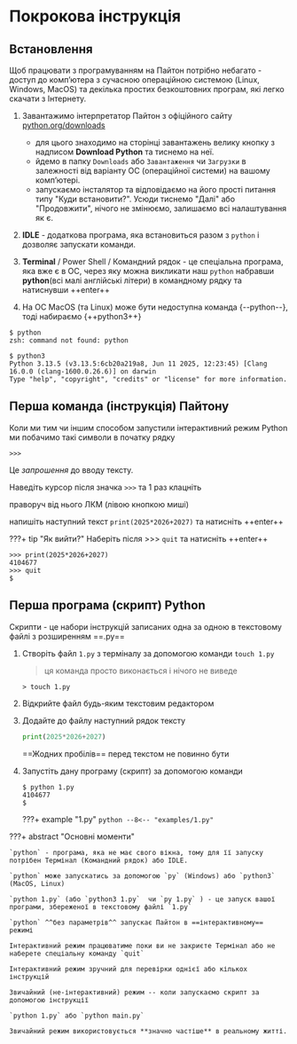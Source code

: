 # Покрокова інструкція

## Встановлення

Щоб працювати з програмуванням на Пайтон потрібно небагато - доступ до компʼютера з сучасною операційною системою (Linux, Windows, MacOS) та декілька простих безкоштовних програм, які легко скачати з Інтернету.

1. Завантажимо інтерпретатор Пайтон з офіційного сайту [python.org/downloads](https://www.python.org/downloads/)
    * для цього знаходимо на сторінці завантажень велику кнопку з надписом **Download Python** та тиснемо на неї.
    * йдемо в папку `Downloads` або `Завантаження` чи `Загрузки` в залежності від варіанту ОС (операційної системи) на вашому компʼютері.
    * запускаємо інсталятор та відповідаємо на його прості питання типу "Куди встановити?". Усюди тиснемо "Далі" або "Продовжити", нічого не змінюємо, залишаємо всі налаштування як є.
2. **IDLE** - додаткова програма, яка встановиться разом з `python` і дозволяє запускати команди.

3. **Terminal** / Power Shell / Командний рядок - це спеціальна програма, яка вже є в ОС, через яку можна викликати наш `python` набравши **python**(всі малі англійські літери) в командному рядку та натиснувши ++enter++

4. На ОС MacOS (та Linux) може бути недоступна команда {--python--}, тоді набираємо {++python3++}

<!-- termynal -->
```
$ python
zsh: command not found: python

$ python3
Python 3.13.5 (v3.13.5:6cb20a219a8, Jun 11 2025, 12:23:45) [Clang 16.0.0 (clang-1600.0.26.6)] on darwin
Type "help", "copyright", "credits" or "license" for more information.
```

## Перша команда (інструкція) Пайтону

Коли ми тим чи іншим способом запустили інтерактивний режим Python ми побачимо такі символи в початку рядку

`>>>`

Це *запрошення* до вводу тексту.

Наведіть курсор після значка `>>>` та 1 раз клацніть

праворуч від нього ЛКМ (лівою кнопкою миші)

напишіть наступний текст `print(2025*2026+2027)` та натисніть ++enter++

???+ tip "Як вийти?"
    Наберіть після >>> `quit` та натисніть ++enter++

<!-- termynal -->
```
>>> print(2025*2026+2027)
4104677
>>> quit
$
```

## Перша програма (скрипт) Python

Скрипти - це набори інструкцій записаних одна за одною в текстовому файлі з розширенням ==.py==

1. Створіть файл `1.py` з терміналу за допомогою команди `touch 1.py`

    > ця команда просто виконається і нічого не виведе

    <!-- termynal -->
    ```
    > touch 1.py
    ```

2. Відкрийте файл будь-яким текстовим редактором

3. Додайте до файлу наступний рядок тексту

    ```python
    print(2025*2026+2027)
    ```
    ==Жодних пробілів== перед текстом не повинно бути

4. Запустіть дану програму (скрипт) за допомогою команди

    <!-- termynal -->
    ```
    $ python 1.py
    4104677
    $
    ```

    ???+ example "1.py"
        ```python
        --8<-- "examples/1.py"
        ```


???+ abstract "Основні моменти"

    `python` - програма, яка не має свого вікна, тому для її запуску потрібен Термінал (Командний рядок) або IDLE.

    `python` може запускатись за допомогою `py` (Windows) або `python3` (MacOS, Linux)

    `python 1.py` (або `python3 1.py`  чи `py 1.py` ) - це запуск вашої програми, збереженої в текстовому файлі `1.py`

    `python` ^^без параметрів^^ запускає Пайтон в ==інтерактивному== режимі

    Інтерактивний режим працюватиме поки ви не закриєте Термінал або не наберете спеціальну команду `quit`

    Інтерактивний режим зручний для перевірки однієї або кількох інструкцій

    Звичайний (не-інтерактивний) режим -- коли запускаємо скрипт за допомогою інструкції

    `python 1.py` або `python main.py`

    Звичайний режим використовується **значно частіше** в реальному житті.
